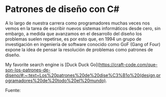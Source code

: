 # Patrones de diseño con C#


A lo largo de nuestra carrera como programadores muchas veces nos vemos en la tarea de escribir nuevos sistemas informáticos desde cero, sin embargo, a medida que avanzamos en el desarrollo del diseño los problemas suelen repetirse, es por esto que, en 1994 un grupo de investigación en ingeniería de software conocido como GoF (Gang of Four) expone la idea de pensar la resolución de problemas como patrones de diseño.

My favorite search engine is [Duck Duck Go](https://craft-code.com/que-son-los-patrones-de-diseno/#:~:text=Los%20patrones%20de%20dise%C3%B1o%20(design,programadores%20de%20todo%20el%20mundo).

Fuente:  




